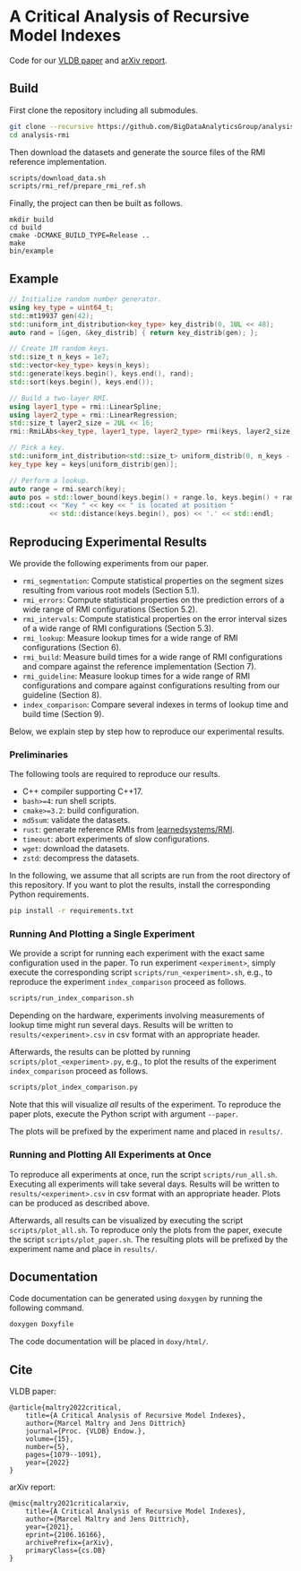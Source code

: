 # A Critical Analysis of Recursive Model Indexes
Code for our [VLDB paper](https://www.vldb.org/pvldb/vol15/p1079-maltry.pdf)
and [arXiv report](https://arxiv.org/abs/2106.16166).

## Build
First clone the repository including all submodules.
```sh
git clone --recursive https://github.com/BigDataAnalyticsGroup/analysis-rmi.git
cd analysis-rmi
```
Then download the datasets and generate the source files of the RMI reference
implementation.
```sh
scripts/download_data.sh
scripts/rmi_ref/prepare_rmi_ref.sh
```
Finally, the project can then be built as follows.
```
mkdir build
cd build
cmake -DCMAKE_BUILD_TYPE=Release ..
make
bin/example
```

## Example
```c++
// Initialize random number generator.
using key_type = uint64_t;
std::mt19937 gen(42);
std::uniform_int_distribution<key_type> key_distrib(0, 1UL << 48);
auto rand = [&gen, &key_distrib] { return key_distrib(gen); };

// Create 1M random keys.
std::size_t n_keys = 1e7;
std::vector<key_type> keys(n_keys);
std::generate(keys.begin(), keys.end(), rand);
std::sort(keys.begin(), keys.end());

// Build a two-layer RMI.
using layer1_type = rmi::LinearSpline;
using layer2_type = rmi::LinearRegression;
std::size_t layer2_size = 2UL << 16;
rmi::RmiLAbs<key_type, layer1_type, layer2_type> rmi(keys, layer2_size);

// Pick a key.
std::uniform_int_distribution<std::size_t> uniform_distrib(0, n_keys - 1);
key_type key = keys[uniform_distrib(gen)];

// Perform a lookup.
auto range = rmi.search(key);
auto pos = std::lower_bound(keys.begin() + range.lo, keys.begin() + range.hi, key);
std::cout << "Key " << key << " is located at position "
          << std::distance(keys.begin(), pos) << '.' << std::endl;
```

## Reproducing Experimental Results
We provide the following experiments from our paper.
* `rmi_segmentation`: Compute statistical properties on the segment sizes
  resulting from various root models (Section 5.1).
* `rmi_errors`: Compute statistical properties on the prediction errors of a
  wide range of RMI configurations (Section 5.2).
* `rmi_intervals`: Compute statistical properties on the error interval sizes
  of a wide range of RMI configurations (Section 5.3).
* `rmi_lookup`: Measure lookup times for a wide range of RMI configurations
  (Section 6).
* `rmi_build`: Measure build times for a wide range of RMI configurations and
  compare against the reference implementation (Section 7).
* `rmi_guideline`: Measure lookup times for a wide range of RMI configurations
  and compare against configurations resulting from our guideline (Section 8).
* `index_comparison`: Compare several indexes in terms of lookup time and build
  time (Section 9).

Below, we explain step by step how to reproduce our experimental results.

### Preliminaries
The following tools are required to reproduce our results.
* C++ compiler supporting C++17.
* `bash>=4`: run shell scripts.
* `cmake>=3.2`: build configuration.
* `md5sum`: validate the datasets.
* `rust`: generate reference RMIs from
  [learnedsystems/RMI](https://github.com/learnedsystems/RMI).
* `timeout`: abort experiments of slow configurations.
* `wget`: download the datasets.
* `zstd`: decompress the datasets.

In the following, we assume that all scripts are run from the root directory of
this repository. If you want to plot the results, install the corresponding
Python requirements.
```sh
pip install -r requirements.txt
```

### Running And Plotting a Single Experiment
We provide a script for running each experiment with the exact same
configuration used in the paper. To run experiment `<experiment>`, simply
execute the corresponding script `scripts/run_<experiment>.sh`, e.g., to
reproduce the experiment `index_comparison` proceed as follows.
```sh
scripts/run_index_comparison.sh
```

Depending on the hardware, experiments involving measurements of lookup time
might run several days. Results will be written to `results/<experiment>.csv`
in csv format with an appropriate header.

Afterwards, the results can be plotted by running
`scripts/plot_<experiment>.py`, e.g., to plot the results of the experiment
`index_comparison` proceed as follows.
```sh
scripts/plot_index_comparison.py
```
Note that this will visualize _all_ results of the experiment. To reproduce the
paper plots, execute the Python script with argument `--paper`.

The plots will be prefixed by the experiment name and placed in `results/`.

### Running and Plotting All Experiments at Once
To reproduce all experiments at once, run the script `scripts/run_all.sh`.
Executing all experiments will take several days. Results will be written to
`results/<experiment>.csv` in csv format with an appropriate header. Plots can
be produced as described above.

Afterwards, all results can be visualized by executing the script
`scripts/plot_all.sh`. To reproduce only the plots from the paper, execute the
script `scripts/plot_paper.sh`. The resulting plots will be prefixed by the
experiment name and place in `results/`.

## Documentation
Code documentation can be generated using `doxygen` by running the following command.
```sh
doxygen Doxyfile
```
The code documentation will be placed in `doxy/html/`.

## Cite
VLDB paper:
```
@article{maltry2022critical,
    title={A Critical Analysis of Recursive Model Indexes},
    author={Marcel Maltry and Jens Dittrich}
    journal={Proc. {VLDB} Endow.},
    volume={15},
    number={5},
    pages={1079--1091},
    year={2022}
}
```

arXiv report:
```
@misc{maltry2021criticalarxiv,
    title={A Critical Analysis of Recursive Model Indexes},
    author={Marcel Maltry and Jens Dittrich},
    year={2021},
    eprint={2106.16166},
    archivePrefix={arXiv},
    primaryClass={cs.DB}
}
```
